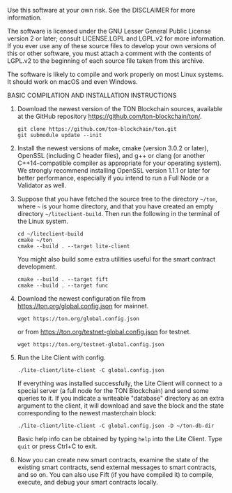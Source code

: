 Use this software at your own risk. See the DISCLAIMER for more information.

The software is licensed under the GNU Lesser General Public License version 2 or later; consult LICENSE.LGPL and LGPL.v2 for more information. If you ever use any of these source files to develop your own versions of this or other software, you must attach a comment with the contents of LGPL.v2 to the beginning of each source file taken from this archive.

The software is likely to compile and work properly on most Linux systems. It should work on macOS and even Windows.

BASIC COMPILATION AND INSTALLATION INSTRUCTIONS

1) Download the newest version of the TON Blockchain sources, available at the GitHub repository https://github.com/ton-blockchain/ton/.

    ```
    git clone https://github.com/ton-blockchain/ton.git
    git submodule update --init
    ```

2) Install the newest versions of make, cmake (version 3.0.2 or later), OpenSSL (including C header files), and g++ or clang (or another C++14-compatible compiler as appropriate for your operating system). We strongly recommend installing OpenSSL version 1.1.1 or later for better performance, especially if you intend to run a Full Node or a Validator as well.

3) Suppose that you have fetched the source tree to the directory `~/ton`, where `~` is your home directory, and that you have created an empty directory `~/liteclient-build`. Then run the following in the terminal of the Linux system.

    ```
    cd ~/liteclient-build
    cmake ~/ton
    cmake --build . --target lite-client
    ```

    You might also build some extra utilities useful for the smart contract development.

    ```
    cmake --build . --target fift
    cmake --build . --target func
    ```

4) Download the newest configuration file from https://ton.org/global.config.json for mainnet.

    ```
    wget https://ton.org/global.config.json
    ```
    
    or from https://ton.org/testnet-global.config.json for testnet.

    ```
    wget https://ton.org/testnet-global.config.json
    ```

5) Run the Lite Client with config.

    ```
    ./lite-client/lite-client -C global.config.json
    ```

    If everything was installed successfully, the Lite Client will connect to a special server (a full node for the TON Blockchain) and send some queries to it.
    If you indicate a writeable "database" directory as an extra argument to the client, it will download and save the block and the state corresponding to the newest masterchain block:

    ```
    ./lite-client/lite-client -C global.config.json -D ~/ton-db-dir
    ```

    Basic help info can be obtained by typing `help` into the Lite Client. Type `quit` or press Ctrl+C to exit.

6) Now you can create new smart contracts, examine the state of the existing smart contracts, send external messages to smart contracts, and so on. You can also use Fift (if you have compiled it) to compile, execute, and debug your smart contracts locally.
